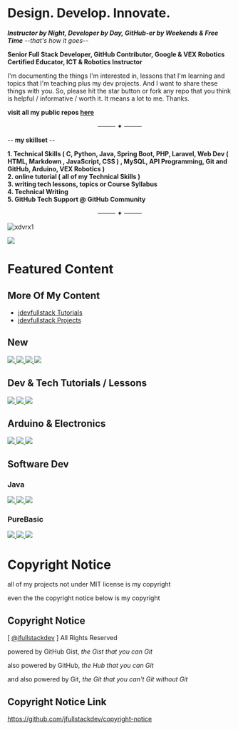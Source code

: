 # Design. Develop. Innovate.
***Instructor by Night, Developer by Day, GitHub-er by Weekends & Free Time*** --*that's how it goes*-- 

**Senior Full Stack Developer, GitHub Contributor, Google & VEX Robotics Certified Educator, ICT & Robotics Instructor** 

I'm documenting the things I'm interested in,
lessons that I'm learning and topics that I'm teaching
plus my dev projects.
And I want to share these things with you.
So, please hit the star button or fork any repo 
that you think is helpful / informative / 
worth it. It means a lot to me. Thanks.

**visit all my public repos [here](https://github.com/jfullstackdev?tab=repositories&q=&type=source&language=&sort=name)**

<p align="center">──── ✦ ────</p>

-- **my skillset** --

**1. Technical Skills ( C, Python, Java, Spring Boot, PHP, Laravel, Web Dev ( HTML, Markdown , JavaScript, CSS ) , MySQL, API Programming, Git and GitHub, Arduino, VEX Robotics )**          
**2. online tutorial ( all of my Technical Skills )**         
**3. writing tech lessons, topics or Course Syllabus**          
**4. Technical Writing**    
**5. GitHub Tech Support @ GitHub Community**   

<p align="center">──── ✦ ────</p>

<p align="left"> 
  <img src="https://komarev.com/ghpvc/?username=xdvrx1&label=PROFILE+VIEWS" alt="xdvrx1" /> 
</p>

<p align="left"> <img src="https://github-readme-stats.vercel.app/api?username=jfullstackdev&theme=tokyonight&show_icons=true&hide_border=true&count_private=true&include_all_commits=true&hide=contribs,issues" /> </p>

# Featured Content

## More Of My Content

- [jdevfullstack Tutorials](https://github.com/jdevfullstack-tutorials)
- [jdevfullstack Projects](https://github.com/jdevfullstack-projects)


## New

<a href="https://github.com/jfullstackdev/codespaces-template-laravel">
  <img src="https://github-readme-stats.vercel.app/api/pin/?username=jfullstackdev&repo=codespaces-template-laravel&theme=tokyonight&description_lines_count=2" />
</a>
<a href="https://github.com/jfullstackdev/page-view-counter">
  <img src="https://github-readme-stats.vercel.app/api/pin/?username=jfullstackdev&repo=page-view-counter&theme=tokyonight&description_lines_count=2" />
</a>

<a href="https://github.com/jfullstackdev/codespaces-template-mern">
  <img src="https://github-readme-stats.vercel.app/api/pin/?username=jfullstackdev&repo=codespaces-template-mern&theme=tokyonight&description_lines_count=2" />
</a>
<a href="https://github.com/jfullstackdev/mern-fullstack">
  <img src="https://github-readme-stats.vercel.app/api/pin/?username=jfullstackdev&repo=mern-fullstack&theme=tokyonight&description_lines_count=2" />
</a>

## Dev & Tech Tutorials / Lessons

<a href="https://github.com/jfullstackdev/programming-core-concepts">
  <img src="https://github-readme-stats.vercel.app/api/pin/?username=jfullstackdev&repo=programming-core-concepts&theme=tokyonight&description_lines_count=2" />
</a>
<a href="https://github.com/jfullstackdev/github-pages-tutorial">
  <img src="https://github-readme-stats.vercel.app/api/pin/?username=jfullstackdev&repo=github-pages-tutorial&theme=tokyonight&description_lines_count=2" />
</a>

<a href="https://github.com/jfullstackdev/github-stats-guide">
  <img src="https://github-readme-stats.vercel.app/api/pin/?username=jfullstackdev&repo=github-stats-guide&theme=tokyonight&description_lines_count=2" />
</a>

## Arduino & Electronics

<a href="https://github.com/jfullstackdev/electronics-robotics-intro">
  <img src="https://github-readme-stats.vercel.app/api/pin/?username=jfullstackdev&repo=electronics-robotics-intro&theme=tokyonight&description_lines_count=2" />
</a>
<a href="https://github.com/jdevfullstack-tutorials/blinking-led-arduino">
  <img src="https://github-readme-stats.vercel.app/api/pin/?username=jdevfullstack-tutorials&repo=blinking-led-arduino&theme=tokyonight&description_lines_count=2" />
</a>

<a href="https://github.com/jdevfullstack-tutorials/single-display-arduino-project">
  <img src="https://github-readme-stats.vercel.app/api/pin/?username=jdevfullstack-tutorials&repo=single-display-arduino-project&theme=tokyonight&description_lines_count=3" />
</a>

## Software Dev
### Java

<a href="https://github.com/jfullstackdev/java">
  <img src="https://github-readme-stats.vercel.app/api/pin/?username=jfullstackdev&repo=java&theme=tokyonight&description_lines_count=2" />
</a>
<a href="https://github.com/jfullstackdev/lightweight-web-server">
  <img src="https://github-readme-stats.vercel.app/api/pin/?username=jfullstackdev&repo=lightweight-web-server&theme=tokyonight&description_lines_count=2" />
</a>

<a href="https://github.com/xkcph2017/FlappyBird">
  <img src="https://github-readme-stats.vercel.app/api/pin/?username=xkcph2017&repo=FlappyBird&theme=tokyonight&description_lines_count=2" />
</a>

### PureBasic

<a href="https://github.com/jfullstackdev/PureBasic-2D-Game">
  <img src="https://github-readme-stats.vercel.app/api/pin/?username=jfullstackdev&repo=PureBasic-2D-Game&theme=tokyonight&description_lines_count=2" />
</a>
<a href="https://github.com/jfullstackdev/PureBasic-FileExplorer">
  <img src="https://github-readme-stats.vercel.app/api/pin/?username=jfullstackdev&repo=PureBasic-FileExplorer&theme=tokyonight&description_lines_count=2" />
</a>

<a href="https://github.com/jfullstackdev/PureBasic-Scrabble">
  <img src="https://github-readme-stats.vercel.app/api/pin/?username=jfullstackdev&repo=PureBasic-Scrabble&theme=tokyonight&description_lines_count=2" />
</a>

# Copyright Notice

all of my projects not under MIT license is my
copyright

even the the copyright notice below is my copyright

## Copyright Notice

[ [@jfullstackdev](https://github.com/jfullstackdev) ] All Rights Reserved 

powered by GitHub Gist, *the Gist that you can Git*

also powered by GitHub, *the Hub that you can Git*

and also powered by Git, *the Git that you can't Git without Git*

## Copyright Notice Link

https://github.com/jfullstackdev/copyright-notice
